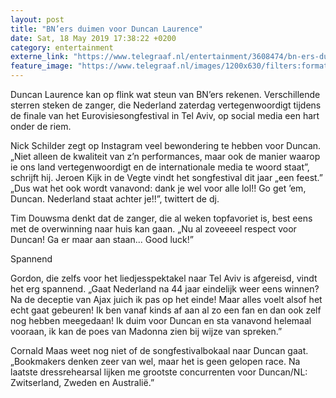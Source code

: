 ```yaml
---
layout: post
title: "BN’ers duimen voor Duncan Laurence"
date: Sat, 18 May 2019 17:38:22 +0200
category: entertainment
externe_link: "https://www.telegraaf.nl/entertainment/3608474/bn-ers-duimen-voor-duncan-laurence"
feature_image: "https://www.telegraaf.nl/images/1200x630/filters:format(jpeg):quality(80)/cdn-kiosk-api.telegraaf.nl/c16fef0a-79f7-11e9-bad2-02d1dbdc35d1.jpg"
---
```


<p class="intro">Duncan Laurence kan op flink wat steun van BN’ers rekenen. Verschillende sterren steken de zanger, die Nederland zaterdag vertegenwoordigt tijdens de finale van het Eurovisiesongfestival in Tel Aviv, op social media een hart onder de riem.</p> <p>Nick Schilder zegt op Instagram veel bewondering te hebben voor Duncan. „Niet alleen de kwaliteit van z’n performances, maar ook de manier waarop ie ons land vertegenwoordigt en de internationale media te woord staat”, schrijft hij. Jeroen Kijk in de Vegte vindt het songfestival dit jaar „een feest.” „Dus wat het ook wordt vanavond: dank je wel voor alle lol!! Go get ’em, Duncan. Nederland staat achter je!!”, twittert de dj.</p><p>Tim Douwsma denkt dat de zanger, die al weken topfavoriet is, best eens met de overwinning naar huis kan gaan. „Nu al zoveeeel respect voor Duncan! Ga er maar aan staan... Good luck!”</p><p>Spannend</p><p>Gordon, die zelfs voor het liedjesspektakel naar Tel Aviv is afgereisd, vindt het erg spannend. „Gaat Nederland na 44 jaar eindelijk weer eens winnen? Na de deceptie van Ajax juich ik pas op het einde! Maar alles voelt alsof het echt gaat gebeuren! Ik ben vanaf kinds af aan al zo een fan en dan ook zelf nog hebben meegedaan! Ik duim voor Duncan en sta vanavond helemaal vooraan, ik kan de poes van Madonna zien bij wijze van spreken.”</p><p>Cornald Maas weet nog niet of de songfestivalbokaal naar Duncan gaat. „Bookmakers denken zeer van wel, maar het is geen gelopen race. Na laatste dressrehearsal lijken me grootste concurrenten voor Duncan/NL: Zwitserland, Zweden en Australië.”</p>
